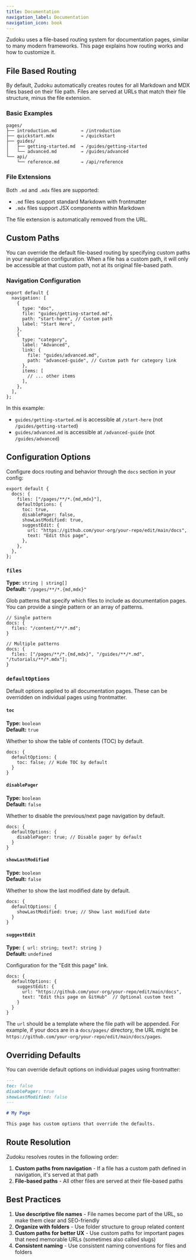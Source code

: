 ```yaml
---
title: Documentation
navigation_label: Documentation
navigation_icon: book
---
```


Zudoku uses a file-based routing system for documentation pages, similar to many modern frameworks. This page explains how routing works and how to customize it.

## File Based Routing

By default, Zudoku automatically creates routes for all Markdown and MDX files based on their file path. Files are served at URLs that match their file structure, minus the file extension.

### Basic Examples

```text title="File tree"
pages/
├── introduction.md         → /introduction
├── quickstart.mdx          → /quickstart
├── guides/
│   ├── getting-started.md  → /guides/getting-started
│   └── advanced.md         → /guides/advanced
└── api/
    └── reference.md        → /api/reference
```

### File Extensions

Both `.md` and `.mdx` files are supported:

- `.md` files support standard Markdown with frontmatter
- `.mdx` files support JSX components within Markdown

The file extension is automatically removed from the URL.

## Custom Paths

You can override the default file-based routing by specifying custom paths in your navigation configuration. When a file has a custom path, it will only be accessible at that custom path, not at its original file-based path.

### Navigation Configuration

```tsx {5-6,13-14} title="zudoku.config.tsx" showLineNumbers
export default {
  navigation: [
    {
      type: "doc",
      file: "guides/getting-started.md",
      path: "start-here", // Custom path
      label: "Start Here",
    },
    {
      type: "category",
      label: "Advanced",
      link: {
        file: "guides/advanced.md",
        path: "advanced-guide", // Custom path for category link
      },
      items: [
        // ... other items
      ],
    },
  ],
};
```

In this example:

- `guides/getting-started.md` is accessible at `/start-here` (not `/guides/getting-started`)
- `guides/advanced.md` is accessible at `/advanced-guide` (not `/guides/advanced`)

## Configuration Options

Configure docs routing and behavior through the `docs` section in your config:

```tsx title="zudoku.config.tsx"
export default {
  docs: {
    files: ["/pages/**/*.{md,mdx}"],
    defaultOptions: {
      toc: true,
      disablePager: false,
      showLastModified: true,
      suggestEdit: {
        url: "https://github.com/your-org/your-repo/edit/main/docs",
        text: "Edit this page",
      },
    },
  },
};
```

### `files`

**Type:** `string | string[]`  
**Default:** `"/pages/**/*.{md,mdx}"`

Glob patterns that specify which files to include as documentation pages. You can provide a single pattern or an array of patterns.

```tsx title="zudoku.config.tsx"
// Single pattern
docs: {
  files: "/content/**/*.md";
}

// Multiple patterns
docs: {
  files: ["/pages/**/*.{md,mdx}", "/guides/**/*.md", "/tutorials/**/*.mdx"];
}
```

### `defaultOptions`

Default options applied to all documentation pages. These can be overridden on individual pages using frontmatter.

#### `toc`

**Type:** `boolean`  
**Default:** `true`

Whether to show the table of contents (TOC) by default.

```tsx title="zudoku.config.tsx"
docs: {
  defaultOptions: {
    toc: false; // Hide TOC by default
  }
}
```

#### `disablePager`

**Type:** `boolean`  
**Default:** `false`

Whether to disable the previous/next page navigation by default.

```tsx title="zudoku.config.tsx"
docs: {
  defaultOptions: {
    disablePager: true; // Disable pager by default
  }
}
```

#### `showLastModified`

**Type:** `boolean`  
**Default:** `false`

Whether to show the last modified date by default.

```tsx title="zudoku.config.tsx"
docs: {
  defaultOptions: {
    showLastModified: true; // Show last modified date
  }
}
```

#### `suggestEdit`

**Type:** `{ url: string; text?: string }`  
**Default:** `undefined`

Configuration for the "Edit this page" link.

```tsx title="zudoku.config.tsx"
docs: {
  defaultOptions: {
    suggestEdit: {
      url: "https://github.com/your-org/your-repo/edit/main/docs",
      text: "Edit this page on GitHub"  // Optional custom text
    }
  }
}
```

The `url` should be a template where the file path will be appended. For example, if your docs are in a `docs/pages/` directory, the URL might be `https://github.com/your-org/your-repo/edit/main/docs/pages`.

## Overriding Defaults

You can override default options on individual pages using frontmatter:

```markdown
---
toc: false
disablePager: true
showLastModified: false
---

# My Page

This page has custom options that override the defaults.
```

## Route Resolution

Zudoku resolves routes in the following order:

1. **Custom paths from navigation** - If a file has a custom path defined in navigation, it's served at that path
2. **File-based paths** - All other files are served at their file-based paths

## Best Practices

1. **Use descriptive file names** - File names become part of the URL, so make them clear and SEO-friendly
2. **Organize with folders** - Use folder structure to group related content
3. **Custom paths for better UX** - Use custom paths for important pages that need memorable URLs (sometimes also called slugs)
4. **Consistent naming** - Use consistent naming conventions for files and folders
